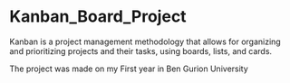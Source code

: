 # Kanban_Board_Project
Kanban is a project management methodology that allows for organizing and prioritizing projects and their tasks, using boards, lists, and cards.

The project was made on my First year in Ben Gurion University
